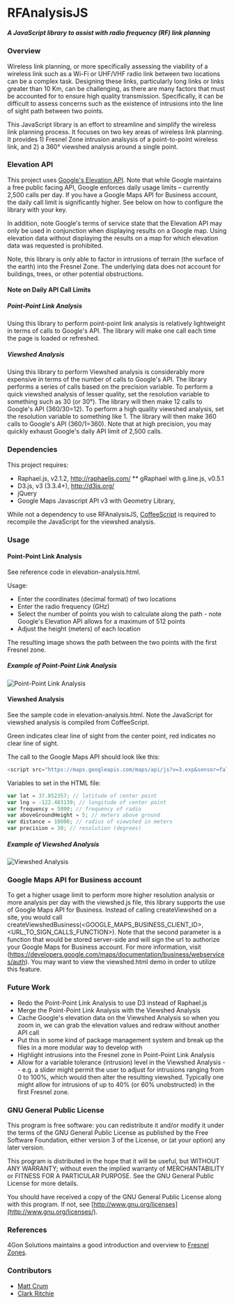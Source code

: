RFAnalysisJS
=====================

##### A JavaScript library to assist with radio frequency (RF) link planning

### Overview

Wireless link planning, or more specifically assessing the viability of a wireless link such as a Wi-Fi or UHF/VHF radio link between two locations can be a complex task.  Designing these links, particularly long links or links greater than 10 Km, can be challenging, as there are many factors that must be accounted for to ensure high quality transmission.  Specifically, it can be difficult to assess concerns such as the existence of intrusions into the line of sight path between two points.

This JavaScript library is an effort to streamline and simplify the wireless link planning process.  It focuses on two key areas of wireless link planning.  It provides 1) Fresnel Zone intrusion analsysis of a point-to-point wireless link, and 2) a 360° viewshed analysis around a single point.

### Elevation API
This project uses [Google's Elevation API](https://developers.google.com/maps/documentation/elevation/).  Note that while Google maintains a free public facing API, Google enforces daily usage limits – currently 2,500 calls per day.  If you have a Google Maps API for Business account, the daily call limit is significantly higher.  See below on how to configure the library with your key.

In addition, note Google's terms of service state that the  Elevation API may only be used in conjunction when displaying results on a Google map.  Using elevation data without displaying the results on a map for which elevation data was requested is prohibited.

Note, this library is only able to factor in intrusions of terrain (the surface of the earth) into the Fresnel Zone.  The underlying data does not account for buildings, trees, or other potential obstructions.

#### Note on Daily API Call Limits

##### Point-Point Link Analysis

Using this library to perform point-point link analysis is relatively lightweight in terms of calls to Google's API.  The library will make one call each time the page is loaded or refreshed.

##### Viewshed Analysis

Using this library to perform Viewshed analysis is considerably more expensive in terms of the number of calls to Google's API.  The library performs a series of calls based on the precision variable.  To perform a quick viewshed analysis of lesser quality, set the resolution variable to something such as 30 (or 30°).  The library will then make 12 calls to Google's API (360/30=12).  To perform a high quality viewshed analysis, set the resolution variable to something like 1.  The library will then make 360 calls to Google's API (360/1=360).  Note that at high precision, you may quickly exhaust Google's daily API limit of 2,500 calls.  

### Dependencies

This project requires:

 * Raphael.js, v2.1.2, http://raphaeljs.com/
 ** gRaphael with g.line.js, v0.5.1
 * D3.js, v3 (3.3.4+), http://d3js.org/
 * jQuery
 * Google Maps Javascript API v3 with Geometry Library,

While not a dependency to use RFAnalysisJS, [CoffeeScript](http://coffeescript.org/) is required to recompile the JavaScript for the viewshed analysis.

### Usage

#### Point-Point Link Analysis

See reference code in elevation-analysis.html.

Usage:

* Enter the coordinates (decimal format) of two locations
* Enter the radio frequency (GHz)
* Select the number of points you wish to calculate along the path - note Google's Elevation API allows for a maximum of 512 points
* Adjust the height (meters) of each location

The resulting image shows the path between the two points with the first Fresnel zone.

##### Example of Point-Point Link Analysis

![Point-Point Link Analysis](https://dl.dropboxusercontent.com/u/100305526/permanent/rf-analysis/p2p.png "Point-Point Link Analysis")

#### Viewshed Analysis

See the sample code in elevation-analysis.html.  Note the JavaScript for viewshed analysis is compiled from CoffeeScript.

Green indicates clear line of sight from the center point, red indicates no clear line of sight.

The call to the Google Maps API should look like this:
```javascript
<script src="https://maps.googleapis.com/maps/api/js?v=3.exp&sensor=false&libraries=geometry"></script>
```

Variables to set in the HTML file:

```javascript
var lat = 37.852357; // latitude of center point
var lng = -122.483139; // longitude of center point
var frequency = 5800; // frequency of radio
var aboveGroundHeight = 5; // meters above ground
var distance = 10000; // radius of viewshed in meters    
var precision = 30; // resolution (degrees)
```

##### Example of Viewshed Analysis

![Viewshed Analysis](https://dl.dropboxusercontent.com/u/100305526/permanent/rf-analysis/viewshed.png "Point-Viewshed Analysis")

###  Google Maps API for Business account

To get a higher usage limit to perform more higher resolution analysis or more analysis per day with the viewshed.js file, this library supports the use of Google Maps API for Business.  Instead of calling createViewshed on a site, you would call createViewshedBusiness(<GOOGLE_MAPS_BUSINESS_CLIENT_ID>, <URL_TO_SIGN_CALLS_FUNCTION>).  Note that the second parameter is a function that would be stored server-side and will sign the url to authorize your Google Maps for Business account.  For more information, visit (https://developers.google.com/maps/documentation/business/webservices/auth). You may want to view the viewshed.html demo in order to utilize this feature.

### Future Work
* Redo the Point-Point Link Analysis to use D3 instead of Raphael.js
* Merge the Point-Point Link Analysis with the Viewshed Analysis
* Cache Google's elevation data on the Viewshed Analysis so when you zoom in, we can grab the elevation values and redraw without another API call
* Put this in some kind of package management system and break up the files in a more modular way to develop with
* Highlight intrusions into the Fresnel zone in Point-Point Link Analysis
* Allow for a variable tolerance (intrusion) level in the Viewshed Analysis -- e.g. a slider might permit the user to adjust for intrusions ranging from 0 to 100%, which would then alter the resulting viewshed.  Typically one might allow for intrusions of up to 40% (or 60% unobstructed) in the first Fresnel zone.

### GNU General Public License

This program is free software: you can redistribute it and/or modify it under the terms of the GNU General Public License as published by the Free Software Foundation, either version 3 of the License, or (at your option) any later version.

This program is distributed in the hope that it will be useful, but WITHOUT ANY WARRANTY; without even the implied warranty of MERCHANTABILITY or FITNESS FOR A PARTICULAR PURPOSE.  See the GNU General Public License for more details.

You should have received a copy of the GNU General Public License along with this program.  If not, see [http://www.gnu.org/licenses](http://www.gnu.org/licenses/).

### References

4Gon Solutions maintains a good introduction and overview to [Fresnel Zones](http://www.4gon.co.uk/solutions/technical_fresnel_zones.php).

### Contributors

* [Matt Crum](https://github.com/mattcrum)
* [Clark Ritchie](https://github.com/clarkritchie)